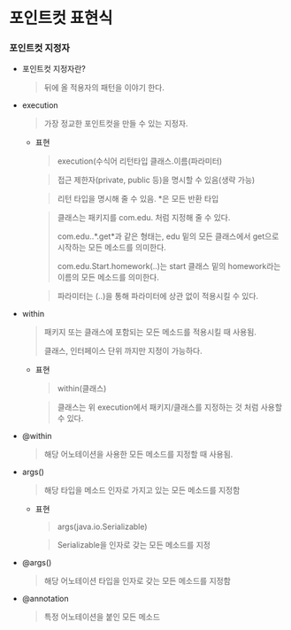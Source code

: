 # 포인트컷 표현식

### 포인트컷 지정자

- 포인트컷 지정자란?

  > 뒤에 올 적용자의 패턴을 이야기 한다.

- execution

  > 가장 정교한 포인트컷을 만들 수 있는 지정자.

  - 표현

    > execution(수식어 리턴타입 클래스.이름(파라미터)

    > 접근 제한자(private, public 등)을 명시할 수 있음(생략 가능)

    > 리턴 타입을 명시해 줄 수 있음. *은 모든 반환 타입

    > 클래스는 패키지를 com.edu. 처럼 지정해 줄 수 있다.
    >
    > com.edu..*.get\*과 같은 형태는, edu 밑의 모든 클래스에서 get으로 시작하는 모든 메소드를 의미한다.
    >
    > com.edu.Start.homework(..)는 start 클래스 밑의 homework라는 이름의 모든 메소드를 의미한다.

    > 파라미터는 (..)을 통해 파라미터에 상관 없이 적용시킬 수 있다.

- within

  > 패키지 또는 클래스에 포함되는 모든 메소드를 적용시킬 때 사용됨.
  >
  > 클래스, 인터페이스 단위 까지만 지정이 가능하다.

  - 표현

    > within(클래스)

    > 클래스는 위 execution에서 패키지/클래스를 지정하는 것 처럼 사용할 수 있다.

- @within

  > 해당 어노테이션을 사용한 모든 메소드를 지정할 때 사용됨.

- args()

  > 해당 타입을 메소드 인자로 가지고 있는 모든 메소드를 지정함

  - 표현

    > args(java.io.Serializable)

    > Serializable을 인자로 갖는 모든 메소드를 지정

- @args()

  > 해당 어노테이션 타입을 인자로 갖는 모든 메소드를 지정함

- @annotation

  > 특정 어노테이션을 붙인 모든 메소드